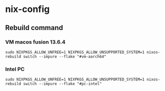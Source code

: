# nix-config

## Rebuild command

### VM macos fusion 13.6.4
`sudo NIXPKGS_ALLOW_UNFREE=1 NIXPKGS_ALLOW_UNSUPPORTED_SYSTEM=1 nixos-rebuild switch --impure --flake "#vm-aarch64"`

### Intel PC
`sudo NIXPKGS_ALLOW_UNFREE=1 NIXPKGS_ALLOW_UNSUPPORTED_SYSTEM=1 nixos-rebuild switch --impure --flake "#pc-intel"`


